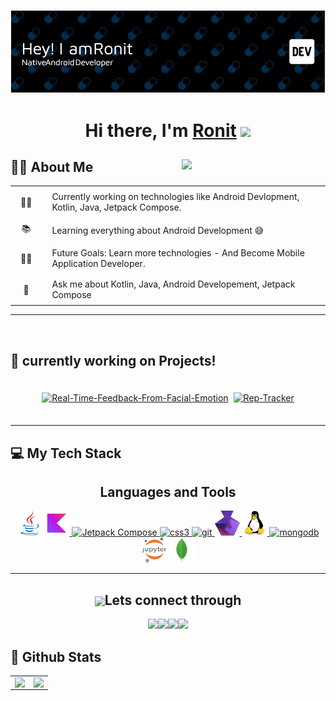 ![Header](profile-header.png)

 
<div align="center">
   <h1>Hi there, I'm <a href="https://github.com/ronit-khalate">Ronit</a> <img src="https://media.giphy.com/media/hvRJCLFzcasrR4ia7z/giphy.gif" width="25px"> </h1>
</div>

<div align="center">
  <img align='right' src="https://media.giphy.com/media/M9gbBd9nbDrOTu1Mqx/giphy.gif" width="230">

  <h2 style="margin-: 0;" align='left' >👨‍💻 About Me</h2>
  <table style="border-collapse: collapse;">
    <tr>
      <td style="padding: 8px 16px; text-align: center;">👨‍💻</td>
      <td style="padding: 8px 16px; text-align: left;">Currently working on technologies like Android Devlopment, Kotlin, Java, Jetpack Compose.</td>
    </tr>
    <tr>
      <td style="padding: 8px 16px; text-align: center;">📚</td>
      <td style="padding: 8px 16px; text-align: left;">Learning everything about Android Development 😅</td>
    </tr>
    <tr>
      <td style="padding: 8px 16px; text-align: center;">💪🏼</td>
      <td style="padding: 8px 16px; text-align: left;">Future Goals: Learn more technologies - And Become Mobile Application Developer.</td>
    </tr>
    <tr>
      <td style="padding: 8px 16px; text-align: center;">💬</td>
      <td style="padding: 8px 16px; text-align: left;">Ask me about Kotlin, Java, Android Developement, Jetpack Compose</td>
    </tr>
  </table>
</div>
<div align="center">
<hr>
<Br>
<h2 align="left">🎨 currently working on Projects! </h2>
<Br>
  
<div style="display: flex; justify-content: center; margin:4px">
  <a style="margin-right:4px" href="https://github.com/ronit-khalate/Real-Time-Feedback-From-Facial-Emotion">
    <img src="https://github-readme-stats.vercel.app/api/pin/?username=ronit-khalate&repo=Real-Time-Feedback-From-Facial-Emotion" alt="Real-Time-Feedback-From-Facial-Emotion" />
  </a>
  <a style="margin-left:4px " href="https://github.com/ronit-khalate/Rep-Tracker">
    <img src="https://github-readme-stats.vercel.app/api/pin/?username=ronit-khalate&repo=Rep-Tracker" alt="Rep-Tracker" />
  </a>
 
</div>

<Br>
<hr>
  <h2 style="margin-: 0;" align='left' >💻 My Tech Stack  </h2>
  
<h2 align="center">Languages and Tools</h2>

<p align="center">
 <a href="https://www.java.com" target="_blank">
  <img src="https://raw.githubusercontent.com/devicons/devicon/master/icons/java/java-original.svg" alt="Java" width="40" height="40"/></a>
  <a href="https://kotlinlang.org/" target="_blank"> <img src="https://raw.githubusercontent.com/devicons/devicon/master/icons/kotlin/kotlin-original.svg" alt="express" width="40" height="40"/> </a>
  <a href="https://developer.android.com/develop/ui/compose" target="_blank"> <img src="https://cdn.jsdelivr.net/gh/devicons/devicon@latest/icons/jetpackcompose/jetpackcompose-original.svg" alt="Jetpack Compose" width="40" height="40"/> </a>
  <a href="" target="_blank"> <img src="https://cdn.jsdelivr.net/gh/devicons/devicon@latest/icons/intellij/intellij-original.svg" alt="css3" width="40" height="40"/> </a>
  <a href="https://git-scm.com/" target="_blank"> <img src="https://www.vectorlogo.zone/logos/git-scm/git-scm-icon.svg" alt="git" width="40" height="40"/> </a> 
  <a href="https://www.w3.org/html/" target="_blank"> <img src="kotlin multiplatfrom bg.png" alt="html5" width="40" height="40"/> </a>  
  <a href="https://www.linux.org/" target="_blank"> <img src="https://raw.githubusercontent.com/devicons/devicon/master/icons/linux/linux-original.svg" alt="linux" width="40" height="40"/> </a> 
  <a href="https://www.mongodb.com/" target="_blank"> <img src="https://cdn.jsdelivr.net/gh/devicons/devicon@latest/icons/firebase/firebase-original-wordmark.svg" alt="mongodb" width="40" height="40"/> </a> 
  <a href="https://jupyter.org" target="_blank"><img src="https://raw.githubusercontent.com/devicons/devicon/master/icons/jupyter/jupyter-original-wordmark.svg" alt="Jupyter Notebook" width="40" height="40"/></a>
<a href="https://www.mongodb.com/products/compass" target="_blank"><img src="https://raw.githubusercontent.com/devicons/devicon/master/icons/mongodb/mongodb-original.svg" alt="MongoDB Compass" width="40" height="40"/></a>

  

 
 </p>

</div >
<div>
<hr>
<h2 style="margin-: 0;" align='center' ><img align='center' src='https://raw.githubusercontent.com/ShahriarShafin/ShahriarShafin/main/Assets/handshake.gif' width="100px">Lets connect through  </h2>

<p align="center">
<a href="https://x.com/ronit_khalate"><img src="https://img.icons8.com/color/48/000000/twitter--v1.png"/></a></a><a href="https://www.linkedin.com/in/ronit-khalate"><img src="https://img.icons8.com/color/48/000000/linkedin.png"/></a><a href="https://github.com/ronit-khalate"><img src="https://img.icons8.com/color/48/000000/github.png"/></a><a href="https://www.instagram.com/ronit5k/"><img src="https://img.icons8.com/color/48/000000/instagram-new.png"/></a>
</p>
</div>




 <h2 style="margin-: 0;" align='left' > 🤖 Github Stats  </h2>
<table><tr><td valign="top" width="50%">

<img src="https://github-readme-stats.vercel.app/api?username=ronit-khalate&show_icons=true&count_private=true&hide_border=true" align="left" style="width: 100%" />

</td><td valign="top" width="50%">

<img src="https://github-readme-stats.vercel.app/api/top-langs/?username=ronit-khalate&hide_border=true&layout=compact" align="left" style="width: 100%" />

</td></tr></table>
<br />
